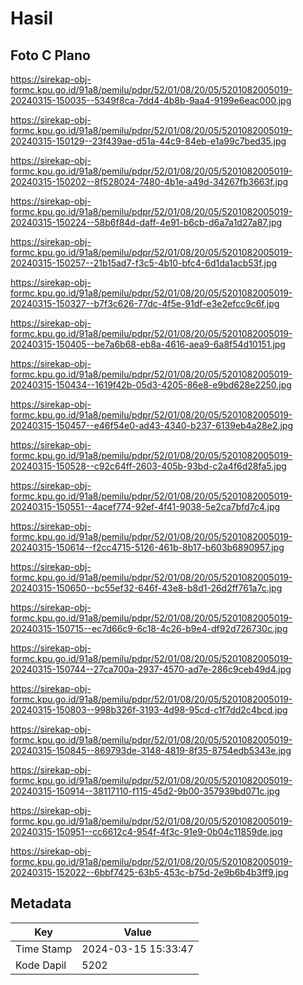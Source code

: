 # Hasil

## Foto C Plano

https://sirekap-obj-formc.kpu.go.id/91a8/pemilu/pdpr/52/01/08/20/05/5201082005019-20240315-150035--5349f8ca-7dd4-4b8b-9aa4-9199e6eac000.jpg

https://sirekap-obj-formc.kpu.go.id/91a8/pemilu/pdpr/52/01/08/20/05/5201082005019-20240315-150129--23f439ae-d51a-44c9-84eb-e1a99c7bed35.jpg

https://sirekap-obj-formc.kpu.go.id/91a8/pemilu/pdpr/52/01/08/20/05/5201082005019-20240315-150202--8f528024-7480-4b1e-a49d-34267fb3663f.jpg

https://sirekap-obj-formc.kpu.go.id/91a8/pemilu/pdpr/52/01/08/20/05/5201082005019-20240315-150224--58b6f84d-daff-4e91-b6cb-d6a7a1d27a87.jpg

https://sirekap-obj-formc.kpu.go.id/91a8/pemilu/pdpr/52/01/08/20/05/5201082005019-20240315-150257--21b15ad7-f3c5-4b10-bfc4-6d1da1acb53f.jpg

https://sirekap-obj-formc.kpu.go.id/91a8/pemilu/pdpr/52/01/08/20/05/5201082005019-20240315-150327--b7f3c626-77dc-4f5e-91df-e3e2efcc9c6f.jpg

https://sirekap-obj-formc.kpu.go.id/91a8/pemilu/pdpr/52/01/08/20/05/5201082005019-20240315-150405--be7a6b68-eb8a-4616-aea9-6a8f54d10151.jpg

https://sirekap-obj-formc.kpu.go.id/91a8/pemilu/pdpr/52/01/08/20/05/5201082005019-20240315-150434--1619f42b-05d3-4205-86e8-e9bd628e2250.jpg

https://sirekap-obj-formc.kpu.go.id/91a8/pemilu/pdpr/52/01/08/20/05/5201082005019-20240315-150457--e46f54e0-ad43-4340-b237-6139eb4a28e2.jpg

https://sirekap-obj-formc.kpu.go.id/91a8/pemilu/pdpr/52/01/08/20/05/5201082005019-20240315-150528--c92c64ff-2603-405b-93bd-c2a4f6d28fa5.jpg

https://sirekap-obj-formc.kpu.go.id/91a8/pemilu/pdpr/52/01/08/20/05/5201082005019-20240315-150551--4acef774-92ef-4f41-9038-5e2ca7bfd7c4.jpg

https://sirekap-obj-formc.kpu.go.id/91a8/pemilu/pdpr/52/01/08/20/05/5201082005019-20240315-150614--f2cc4715-5126-461b-8b17-b603b6890957.jpg

https://sirekap-obj-formc.kpu.go.id/91a8/pemilu/pdpr/52/01/08/20/05/5201082005019-20240315-150650--bc55ef32-646f-43e8-b8d1-26d2ff761a7c.jpg

https://sirekap-obj-formc.kpu.go.id/91a8/pemilu/pdpr/52/01/08/20/05/5201082005019-20240315-150715--ec7d66c9-6c18-4c26-b9e4-df92d726730c.jpg

https://sirekap-obj-formc.kpu.go.id/91a8/pemilu/pdpr/52/01/08/20/05/5201082005019-20240315-150744--27ca700a-2937-4570-ad7e-286c9ceb49d4.jpg

https://sirekap-obj-formc.kpu.go.id/91a8/pemilu/pdpr/52/01/08/20/05/5201082005019-20240315-150803--998b326f-3193-4d98-95cd-c1f7dd2c4bcd.jpg

https://sirekap-obj-formc.kpu.go.id/91a8/pemilu/pdpr/52/01/08/20/05/5201082005019-20240315-150845--869793de-3148-4819-8f35-8754edb5343e.jpg

https://sirekap-obj-formc.kpu.go.id/91a8/pemilu/pdpr/52/01/08/20/05/5201082005019-20240315-150914--38117110-f115-45d2-9b00-357939bd071c.jpg

https://sirekap-obj-formc.kpu.go.id/91a8/pemilu/pdpr/52/01/08/20/05/5201082005019-20240315-150951--cc6612c4-954f-4f3c-91e9-0b04c11859de.jpg

https://sirekap-obj-formc.kpu.go.id/91a8/pemilu/pdpr/52/01/08/20/05/5201082005019-20240315-152022--6bbf7425-63b5-453c-b75d-2e9b6b4b3ff9.jpg


## Metadata

| Key        | Value               |
| ---------- | ------------------- |
| Time Stamp | 2024-03-15 15:33:47 |
| Kode Dapil | 5202                |



